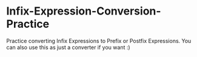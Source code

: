 # Infix-Expression-Conversion-Practice
Practice converting Infix Expressions to Prefix or Postfix Expressions. You can also use this as just a converter if you want :)
